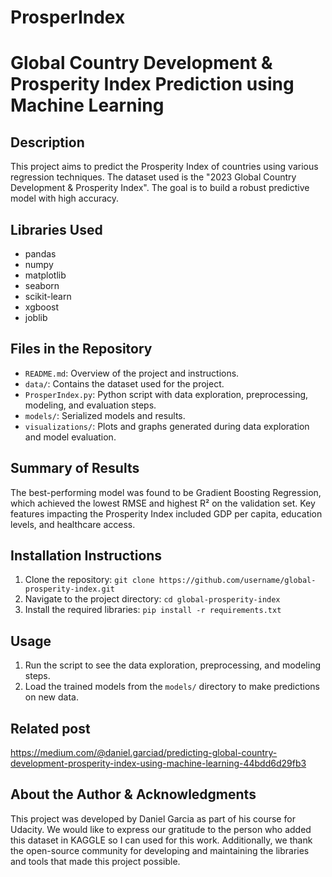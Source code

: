 # ProsperIndex
# Global Country Development & Prosperity Index Prediction using Machine Learning

## Description
This project aims to predict the Prosperity Index of countries using various regression techniques. The dataset used is the "2023 Global Country Development & Prosperity Index".
The goal is to build a robust predictive model with high accuracy.

## Libraries Used
- pandas
- numpy
- matplotlib
- seaborn
- scikit-learn
- xgboost
- joblib

## Files in the Repository
- `README.md`: Overview of the project and instructions.
- `data/`: Contains the dataset used for the project.
- `ProsperIndex.py`: Python script with data exploration, preprocessing, modeling, and evaluation steps.
- `models/`: Serialized models and results.
- `visualizations/`: Plots and graphs generated during data exploration and model evaluation.

## Summary of Results
The best-performing model was found to be Gradient Boosting Regression, which achieved the lowest RMSE and highest R² on the validation set. Key features impacting the Prosperity Index included GDP per capita, education levels, and healthcare access.

## Installation Instructions
1. Clone the repository: `git clone https://github.com/username/global-prosperity-index.git`
2. Navigate to the project directory: `cd global-prosperity-index`
3. Install the required libraries: `pip install -r requirements.txt`

## Usage
1. Run the script to see the data exploration, preprocessing, and modeling steps.
2. Load the trained models from the `models/` directory to make predictions on new data.

## Related post
https://medium.com/@daniel.garciad/predicting-global-country-development-prosperity-index-using-machine-learning-44bdd6d29fb3

## About the Author & Acknowledgments
This project was developed by Daniel Garcia as part of his course for Udacity.
We would like to express our gratitude to the person who added this dataset  in KAGGLE so I can used for this work. 
Additionally, we thank the open-source community for developing and maintaining the libraries and tools that made this project possible.
